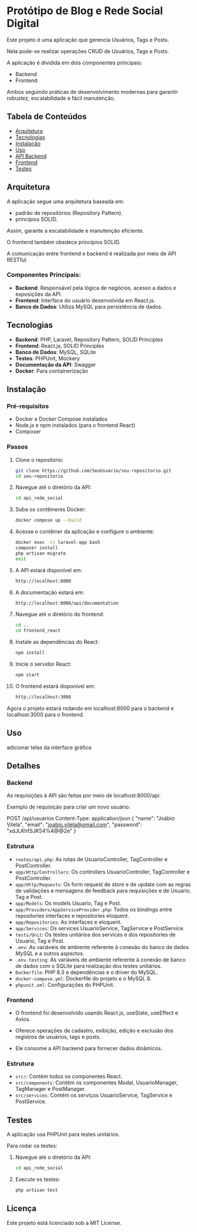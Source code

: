 # Protótipo de Blog e Rede Social Digital

Este projeto é uma aplicação que gerencia Usuários, Tags e Posts.

Nela pode-se realizar operações CRUD de Usuários, Tags e Posts.

A aplicação é dividida em dois componentes principais:
- Backend
- Frontend

Ambos seguindo práticas de desenvolvimento modernas para garantir robustez, escalabilidade e fácil manutenção.

## Tabela de Conteúdos
- [Arquitetura](#arquitetura)
- [Tecnologias](#tecnologias)
- [Instalação](#instalação)
- [Uso](#uso)
- [API Backend](#backend)
- [Frontend](#frontend)
- [Testes](#testes)

## Arquitetura

A aplicação segue uma arquitetura baseada em:
- padrão de repositórios (Repository Pattern).
- princípios SOLID.

Assim, garante a escalabilidade e manutenção eficiente.

O frontend também obedece princípios SOLID.

A comunicação entre frontend e backend é realizada por meio de API RESTful.

### Componentes Principais:
- **Backend**: Responsável pela lógica de negócios, acesso a dados e exposições da API.
- **Frontend**: Interface do usuário desenvolvida em React.js.
- **Banco de Dados**: Utiliza MySQL para persistência de dados.

## Tecnologias

- **Backend**: PHP, Laravel, Repository Pattern, SOLID Principles
- **Frontend**: React.js, SOLID Principles
- **Banco de Dados**: MySQL, SQLite
- **Testes**: PHPUnit, Mockery
- **Documentação da API**: Swagger
- **Docker**: Para containerização

## Instalação

### Pré-requisitos
- Docker e Docker Compose instalados
- Node.js e npm instalados (para o frontend React)
- Composer

### Passos

1. Clone o repositório:
   ```bash
   git clone https://github.com/SeuUsuario/seu-repositorio.git
   cd seu-repositorio

2. Navegue até o diretório da API:
	```bash
    cd api_rede_social
   
3. Suba os contêineres Docker:
	```bash
    docker compose up --build

4. Acesse o contêiner da aplicação e configure o ambiente:
   ```bash
   docker exec -it laravel-app bash
   composer install
   php artisan migrate
   exit
   
5. A API estará disponível em:
	```bash
    http://localhost:8000
   
6. A documentação estará em:
	```bash
    http://localhost:8000/api/documentation

7. Navegue até o diretório do frontend:
    ```bash
    cd ..
    cd frontend_react

8. Instale as dependências do React:
	```bash
    npm install
   
9. Inicie o servidor React:
	```bash
    npm start
   
10. O frontend estará disponível em:
	```bash
    http://localhost:3000

Agora o projeto estará rodando em localhost:8000 para o backend e localhost:3000 para o frontend.

## Uso

adicionar telas da interface gráfica

## Detalhes

### Backend

As requisições à API são feitas por meio de localhost:8000/api.

Exemplo de requisição para criar um novo usuário:

POST /api/usuarios
Content-Type: application/json
{
  "name": "Joábio Vilela",
  "email": "joabio.vilela@gmail.com",
  "password": "xdJLKhfSJK54%4@@2e"
}

### Estrutura

- `routes/api.php`: As rotas de UsuarioController, TagController e PostController.
- `app/Http/Controllers`: Os controllers UsuarioController, TagController e PostController.
- `app/Http/Requests`: Os form request de store e de update com as regras de validações e mensagens de feedback para requisições e de Usuario, Tag e Post.
- `app/Models`: Os models Usuario, Tag e Post.
- `app/Providers/AppServiceProvider.php`: Todos os bindings entre repositories interfaces e repositories eloquent.
- `app/Repositories`: As interfaces e eloquent.
- `app/Services`: Os services UsuarioService, TagService e PostService.
- `tests/Unit`: Os testes unitários dos services e dos repositories de Usuario, Tag e Post.
- `.env`: As variáveis de ambiente referente à conexão do banco de dados MySQL e a outros aspectos.
- `.env.testing`: As variáveis de ambiente referente à conexão de banco de dados com o SQLite para realização dos testes unitários.
- `Dockerfile`: PHP 8.3 e dependências e o driver do MySQL.
- `docker-compose.yml`:  Dockerfile do projeto e o MySQL 8.
- `phpunit.xml`: Configurações do PHPUnit.

### Frontend

- O frontend foi desenvolvido usando React.js, useState, useEffect e Axios.

- Oferece operações de cadastro, exibição, edição e exclusão dos registros de usuários, tags e posts.

- Ele consome a API backend para fornecer dados dinâmicos.

### Estrutura

- `src/`: Contém todos os componentes React.
- `src/components`: Contém os componentes Modal, UsuarioManager, TagManager e PostManager.
- `src/services`: Contém os serviços UsuarioService, TagService e PostService.

## Testes

A aplicação usa PHPUnit para testes unitários.

Para rodar os testes:

1. Navegue até o diretório da API:
	```bash
	cd api_rede_social
	
2. Execute os testes:
	```bash
	php artisan test

## Licença

Este projeto está licenciado sob a MIT License.
